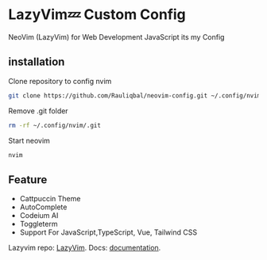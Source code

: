# LazyVim💤 Custom Config

NeoVim (LazyVim) for Web Development JavaScript
its my Config



## installation


Clone repository to config nvim
```bash
git clone https://github.com/Rauliqbal/neovim-config.git ~/.config/nvim/
```

Remove .git folder 
```bash
rm -rf ~/.config/nvim/.git
```

Start neovim
```bash
nvim
```

## Feature

- Cattpuccin Theme
- AutoComplete
- Codeium AI
- Toggleterm
- Support For JavaScript,TypeScript, Vue, Tailwind CSS

Lazyvim repo: [LazyVim](https://github.com/LazyVim/LazyVim).
Docs: [documentation](https://lazyvim.github.io/installation).
